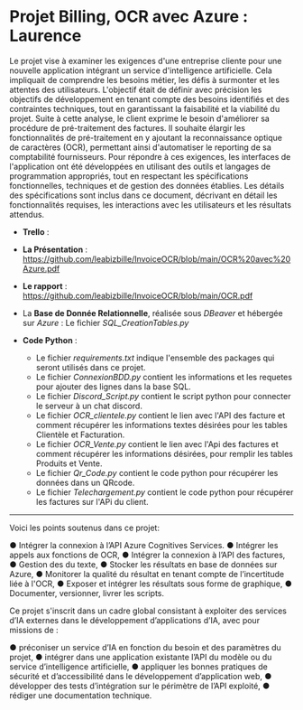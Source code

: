 # Projet Billing, OCR avec Azure : Laurence

Le projet vise à examiner les exigences d'une entreprise cliente pour une nouvelle application intégrant un service d'intelligence artificielle. Cela impliquait de comprendre
les besoins métier, les défis à surmonter et les attentes des utilisateurs. L'objectif était de définir avec précision les objectifs de développement en tenant compte des 
besoins identifiés et des contraintes techniques, tout en garantissant la faisabilité et la viabilité du projet. Suite à cette analyse, le client exprime le besoin d'améliorer
sa procédure de pré-traitement des factures. Il souhaite élargir les fonctionnalités de pré-traitement en y ajoutant la reconnaissance optique de caractères (OCR), permettant 
ainsi d'automatiser le reporting de sa comptabilité fournisseurs.
Pour répondre à ces exigences, les interfaces de l'application ont été développées en utilisant des outils et langages de programmation appropriés, tout en respectant 
les spécifications fonctionnelles, techniques et de gestion des données établies. Les détails des spécifications sont inclus dans ce document, décrivant en détail les
fonctionnalités requises, les interactions avec les utilisateurs et les résultats attendus.


* **Trello** :

* **La Présentation** : https://github.com/leabizbille/InvoiceOCR/blob/main/OCR%20avec%20Azure.pdf
  
*  **Le rapport** : https://github.com/leabizbille/InvoiceOCR/blob/main/OCR.pdf

* La **Base de Donnée Relationnelle**, réalisée sous _DBeaver_ et hébergée sur _Azure_ : Le fichier *SQL_CreationTables.py*
  
* **Code Python** :
  * Le fichier *requirements.txt* indique l'ensemble des packages qui seront utilisés dans ce projet.
  * Le fichier *ConnexionBDD.py* contient les informations et les requetes pour ajouter des lignes dans la base SQL.
  * Le fichier *Discord_Script.py* contient le script python pour connecter le serveur à un chat discord.
  * Le fichier *OCR_clientele.py* contient le lien avec l'API des facture et comment récupérer les informations textes désirées pour les tables Clientèle et Facturation.
  * Le fichier *OCR_Vente.py* contient le lien avec l'Api des factures et comment récupérer les informations désirées, pour remplir les tables Produits et Vente.
  * Le fichier *Qr_Code.py* contient le code python pour récupérer les données dans un QRcode.
  * Le fichier *Telechargement.py* contient le code python pour récupérer les factures sur l'APi du client.

-----------------------------------------------------------------------------------------------------------------------------------
  
Voici les points soutenus dans ce projet:

● Intégrer la connexion à l’API Azure Cognitives Services.
● Intégrer les appels aux fonctions de OCR,
● Intégrer la connexion à l’API des factures,
● Gestion des du texte,
● Stocker les résultats en base de données sur Azure,
● Monitorer la qualité du résultat en tenant compte de l’incertitude liée à l'OCR,
● Exposer et intégrer les résultats sous forme de graphique,
● Documenter, versionner, livrer les scripts.


Ce projet s'inscrit dans un cadre global consistant à exploiter des services d’IA externes dans le développement d’applications d’IA, avec pour missions de :

● préconiser un service d’IA en fonction du besoin et des paramètres du projet,
● intégrer dans une application existante l’API du modèle ou du service d’intelligence artificielle,
● appliquer les bonnes pratiques de sécurité et d’accessibilité dans le développement d’application web,
● développer des tests d’intégration sur le périmètre de l’API exploité,
● rédiger une documentation technique.
